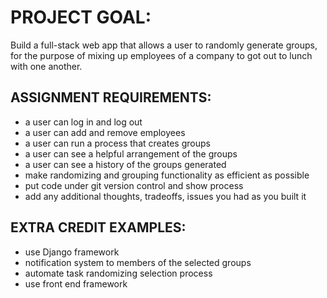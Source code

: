 # PROJECT GOAL:

Build a full-stack web app that allows a user to randomly generate groups, for the purpose of mixing up employees of a company to got out to lunch with one another.

## ASSIGNMENT REQUIREMENTS:
- a user can log in and log out
- a user can add and remove employees
- a user can run a process that creates groups
- a user can see a helpful arrangement of the groups
- a user can see a history of the groups generated
- make randomizing and grouping functionality as efficient as possible
- put code under git version control and show process
- add any additional thoughts, tradeoffs, issues you had as you built it

## EXTRA CREDIT EXAMPLES:
- use Django framework
- notification system to members of the selected groups
- automate task randomizing selection process
- use front end framework